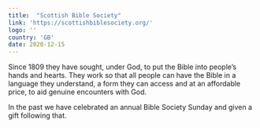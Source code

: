 ```yaml
---
title:  "Scottish Bible Society"
link: 'https://scottishbiblesociety.org/'
logo: ''
country: 'GB'
date: 2020-12-15
---
```

Since 1809 they have sought, under God, to put the Bible into people’s hands and hearts.  They work so that all people can have the Bible in a language they understand, a form they can access and at an affordable price, to aid genuine encounters with God.

In the past we have celebrated an annual Bible Society Sunday and given a gift following that.